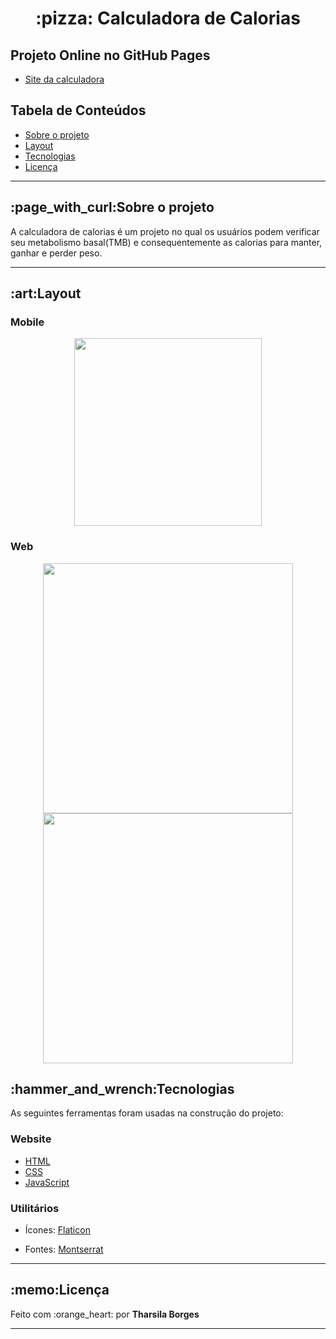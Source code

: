  <h1 align="center">:pizza: Calculadora de Calorias</h1>
 
 <h2>Projeto Online no GitHub Pages</h2>
 <ul>
  <li><a href="https://tharsila.github.io/calorie-calculator/"> Site da calculadora</a></li>
 </ul>
 
 <h2>Tabela de Conteúdos</h2>
  <ul>
   <li><a href="#sobre-o-projeto">Sobre o projeto</a></li>
   <li><a href="#layout">Layout</a></li>
   <li><a href="#tecnologias">Tecnologias</a></li>
   <li><a href="#licença">Licença</a></li>
  </ul>
  
<hr>
 
<h2 id="sobre-o-projeto"> :page_with_curl:Sobre o projeto</h2>
<p> A calculadora de calorias é um projeto no qual os usuários podem verificar seu metabolismo basal(TMB) 
 e consequentemente as calorias para manter, ganhar e perder peso.<p>
<hr>
 
 <h2 id="layout">:art:Layout</h2>
 <h3>Mobile</h3>
 
<div align="center">
  <img align="center" src ="https://user-images.githubusercontent.com/89864249/153695594-65ef328d-7a31-4b4c-ad47-b12bed9d2d1a.PNG" width="300px" />
 

</div>
 
 <h3>Web</h3>
 
<div align="center">
 <img align="center" src ="https://user-images.githubusercontent.com/89864249/153694738-d7813566-98bd-452e-a80a-406ce84459a1.PNG" width="400px" />
 <img align="center" src ="https://user-images.githubusercontent.com/89864249/153694790-4bd81f1a-26ae-43f1-a9c1-f64afea0e3e3.PNG" width="400px"/>
</div>

 
<h2 id="tecnologias">:hammer_and_wrench:Tecnologias</h2>
<p>As seguintes ferramentas foram usadas na construção do projeto:</p>
 
<h3>Website</h3>
<ul>
 <li><a href="https://developer.mozilla.org/pt-BR/docs/Web/HTML">HTML</a></li>
 <li><a href="https://developer.mozilla.org/pt-BR/docs/Web/CSS">CSS</a></li>
 <li><a href="https://developer.mozilla.org/pt-BR/docs/Web/Javascript">JavaScript</a></li>
</ul>
 
<h3>Utilitários</h3>
<ul>
 <li><p>Ícones: <a href="https://www.flaticon.com/">Flaticon</a></p></li>
 <li><p>Fontes: <a href="https://fonts.google.com/specimen/Montserrat">Montserrat</a></p></li>
</ul>

<hr>
 
<h2 id="licença">:memo:Licença</h2>
<p> Feito com :orange_heart: por <strong>Tharsila Borges</strong></p>

<hr>
